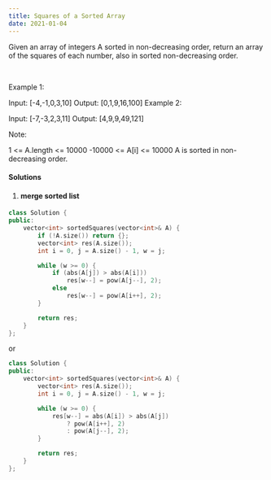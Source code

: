```yaml
---
title: Squares of a Sorted Array
date: 2021-01-04
---
```

Given an array of integers A sorted in non-decreasing order, return an array of the squares of each number, also in sorted non-decreasing order.

 

Example 1:

Input: [-4,-1,0,3,10]
Output: [0,1,9,16,100]
Example 2:

Input: [-7,-3,2,3,11]
Output: [4,9,9,49,121]
 

Note:

1 <= A.length <= 10000
-10000 <= A[i] <= 10000
A is sorted in non-decreasing order.

#### Solutions

1. #### merge sorted list

```cpp
class Solution {
public:
    vector<int> sortedSquares(vector<int>& A) {
        if (!A.size()) return {};
        vector<int> res(A.size());
        int i = 0, j = A.size() - 1, w = j;

        while (w >= 0) {
            if (abs(A[j]) > abs(A[i]))
                res[w--] = pow(A[j--], 2);
            else
                res[w--] = pow(A[i++], 2);
        }

        return res;
    }
};
```

or

```cpp
class Solution {
public:
    vector<int> sortedSquares(vector<int>& A) {
        vector<int> res(A.size());
        int i = 0, j = A.size() - 1, w = j;

        while (w >= 0) {
            res[w--] = abs(A[i]) > abs(A[j]) 
                ? pow(A[i++], 2) 
                : pow(A[j--], 2);
        }

        return res;
    }
};
```